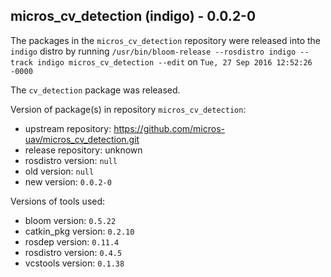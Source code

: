 ## micros_cv_detection (indigo) - 0.0.2-0

The packages in the `micros_cv_detection` repository were released into the `indigo` distro by running `/usr/bin/bloom-release --rosdistro indigo --track indigo micros_cv_detection --edit` on `Tue, 27 Sep 2016 12:52:26 -0000`

The `cv_detection` package was released.

Version of package(s) in repository `micros_cv_detection`:

- upstream repository: https://github.com/micros-uav/micros_cv_detection.git
- release repository: unknown
- rosdistro version: `null`
- old version: `null`
- new version: `0.0.2-0`

Versions of tools used:

- bloom version: `0.5.22`
- catkin_pkg version: `0.2.10`
- rosdep version: `0.11.4`
- rosdistro version: `0.4.5`
- vcstools version: `0.1.38`


